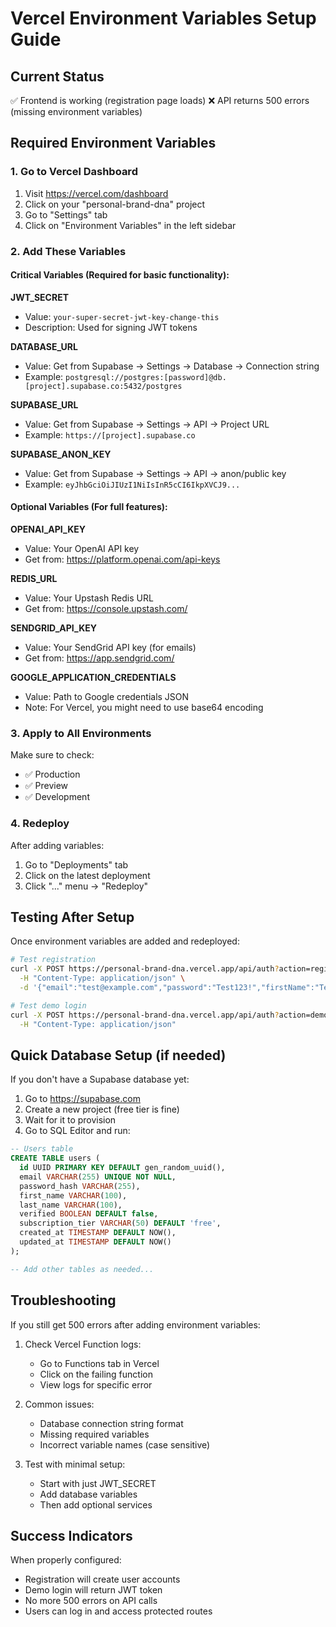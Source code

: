 # Vercel Environment Variables Setup Guide

## Current Status
✅ Frontend is working (registration page loads)
❌ API returns 500 errors (missing environment variables)

## Required Environment Variables

### 1. Go to Vercel Dashboard
1. Visit https://vercel.com/dashboard
2. Click on your "personal-brand-dna" project
3. Go to "Settings" tab
4. Click on "Environment Variables" in the left sidebar

### 2. Add These Variables

#### Critical Variables (Required for basic functionality):

**JWT_SECRET**
- Value: `your-super-secret-jwt-key-change-this`
- Description: Used for signing JWT tokens

**DATABASE_URL** 
- Value: Get from Supabase → Settings → Database → Connection string
- Example: `postgresql://postgres:[password]@db.[project].supabase.co:5432/postgres`

**SUPABASE_URL**
- Value: Get from Supabase → Settings → API → Project URL
- Example: `https://[project].supabase.co`

**SUPABASE_ANON_KEY**
- Value: Get from Supabase → Settings → API → anon/public key
- Example: `eyJhbGciOiJIUzI1NiIsInR5cCI6IkpXVCJ9...`

#### Optional Variables (For full features):

**OPENAI_API_KEY**
- Value: Your OpenAI API key
- Get from: https://platform.openai.com/api-keys

**REDIS_URL**
- Value: Your Upstash Redis URL
- Get from: https://console.upstash.com/

**SENDGRID_API_KEY**
- Value: Your SendGrid API key (for emails)
- Get from: https://app.sendgrid.com/

**GOOGLE_APPLICATION_CREDENTIALS**
- Value: Path to Google credentials JSON
- Note: For Vercel, you might need to use base64 encoding

### 3. Apply to All Environments
Make sure to check:
- ✅ Production
- ✅ Preview
- ✅ Development

### 4. Redeploy
After adding variables:
1. Go to "Deployments" tab
2. Click on the latest deployment
3. Click "..." menu → "Redeploy"

## Testing After Setup

Once environment variables are added and redeployed:

```bash
# Test registration
curl -X POST https://personal-brand-dna.vercel.app/api/auth?action=register \
  -H "Content-Type: application/json" \
  -d '{"email":"test@example.com","password":"Test123!","firstName":"Test","lastName":"User"}'

# Test demo login
curl -X POST https://personal-brand-dna.vercel.app/api/auth?action=demo-login \
  -H "Content-Type: application/json"
```

## Quick Database Setup (if needed)

If you don't have a Supabase database yet:

1. Go to https://supabase.com
2. Create a new project (free tier is fine)
3. Wait for it to provision
4. Go to SQL Editor and run:

```sql
-- Users table
CREATE TABLE users (
  id UUID PRIMARY KEY DEFAULT gen_random_uuid(),
  email VARCHAR(255) UNIQUE NOT NULL,
  password_hash VARCHAR(255),
  first_name VARCHAR(100),
  last_name VARCHAR(100),
  verified BOOLEAN DEFAULT false,
  subscription_tier VARCHAR(50) DEFAULT 'free',
  created_at TIMESTAMP DEFAULT NOW(),
  updated_at TIMESTAMP DEFAULT NOW()
);

-- Add other tables as needed...
```

## Troubleshooting

If you still get 500 errors after adding environment variables:

1. Check Vercel Function logs:
   - Go to Functions tab in Vercel
   - Click on the failing function
   - View logs for specific error

2. Common issues:
   - Database connection string format
   - Missing required variables
   - Incorrect variable names (case sensitive)

3. Test with minimal setup:
   - Start with just JWT_SECRET
   - Add database variables
   - Then add optional services

## Success Indicators

When properly configured:
- Registration will create user accounts
- Demo login will return JWT token
- No more 500 errors on API calls
- Users can log in and access protected routes